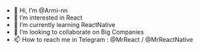 - 👋 Hi, I’m @Armi-nn
- 👀 I’m interested in React
- 🌱 I’m currently learning ReactNative
- 💞️ I’m looking to collaborate on Big Companies
- 📫 How to reach me in Telegram : @MrReact / @MrReactNative
<!---
Armi-nn/Armi-nn is a ✨ special ✨ repository because its `README.md` (this file) appears on your GitHub profile.
You can click the Preview link to take a look at your changes.
--->
